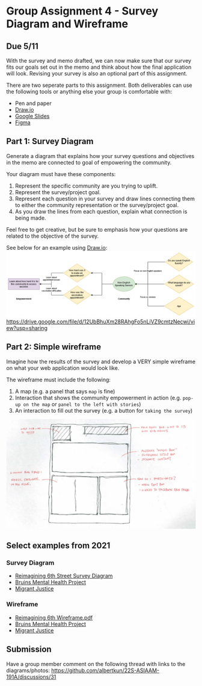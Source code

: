 # Group Assignment 4 - Survey Diagram and Wireframe

## Due 5/11

With the survey and memo drafted, we can now make sure that our survey fits our goals set out in the memo and think about how the final application will look. Revising your survey is also an optional part of this assignment.

There are two seperate parts to this assignment. Both deliverables can use the following tools or anything else your group is comfortable with:

- Pen and paper
- [Draw.io](https://draw.io)
- [Google Slides](https://docs.google.com/presentation/u/0/)
- [Figma](https://www.figma.com/)

## Part 1: Survey Diagram

Generate a diagram that explains how your survey questions and objectives in the memo are connected to goal of empowering the community. 

Your diagram must have these components:

   1. Represent the specific community are you trying to uplift.
   2. Represent the survey/project goal.
   3. Represent each question in your survey and draw lines connecting them to either the community representation or the survey/project goal. 
   4. As you draw the lines from each question, explain what connection is being made.

Feel free to get creative, but be sure to emphasis how your questions are related to the objective of the survey.

See below for an example using [Draw.io](https://draw.io):
![](./media/ex_diagram.png)
https://drive.google.com/file/d/12UbBhuXm28RAhgFo5nLiVZ9cmtzNecwi/view?usp=sharing

## Part 2: Simple wireframe

Imagine how the results of the survey and develop a VERY simple wireframe on what your web application would look like.

The wireframe must include the following:
   1. A map (e.g. a panel that says `map` is fine)
   2. Interaction that shows the community empowerment in action (e.g. `pop-up on the map` or `panel to the left with stories`)
   3. An interaction to fill out the survey (e.g. a button for `taking the survey`)

![Example Wireframe](media/wireframe.png)

## Select examples from 2021

### Survey Diagram

- [Reimagining 6th Street Survey Diagram](https://github.com/albertkun/21S-ASIAAM-191A/files/6431769/Diagram.pdf)
- [Bruins Mental Health Project](https://github.com/albertkun/21S-ASIAAM-191A/files/6436337/surveydiagram.pdf)
- [Migrant Justice](https://github.com/albertkun/21S-ASIAAM-191A/files/6436697/Migrant.Justice.Wireframe.pdf)

### Wireframe

- [Reimagining 6th Wireframe.pdf](https://github.com/albertkun/21S-ASIAAM-191A/files/6431766/Reimagining.6th.Wireframe.pdf)
- [Bruins Mental Health Project](https://github.com/albertkun/21S-ASIAAM-191A/files/6436340/wireframe.pdf)
- [Migrant Justice](https://github.com/albertkun/21S-ASIAAM-191A/files/6436698/Migrant.Justice.Diagram.pdf)


## Submission

Have a group member comment on the following thread with links to the diagrams/photos:
https://github.com/albertkun/22S-ASIAAM-191A/discussions/31
